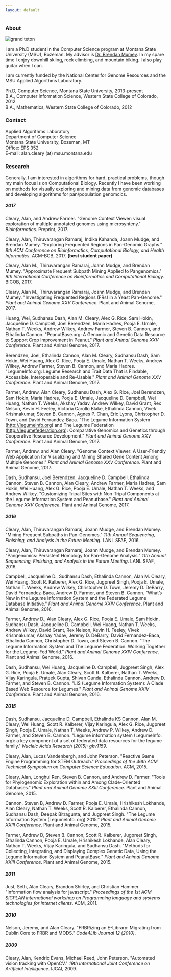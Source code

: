 ```yaml
---
layout: default
---
```


### About<a name="about"></a>

![grand teton](http://alancleary.github.io/images/grand-teton-2016.jpg)

I am a Ph.D student in the Computer Science program at Montana State University (MSU), Bozeman.
My advisor is [Dr. Brendan Mumey](https://brendanmumey.wordpress.com/about/).
In my spare time I enjoy downhill skiing, rock climbing, and mountain biking.
I also play guitar when I can.

I am currently funded by the National Center for Genome Resources and the MSU Applied Algorithms Laboratory.

Ph.D, Computer Science, Montana State University, 2013-present  
B.A., Computer Information Science, Western State College of Colorado, 2012  
B.A., Mathematics, Western State College of Colorado, 2012

### Contact<a name="contact"></a>

Applied Algorithms Laboratory  
Department of Computer Science  
Montana State University, Bozeman, MT  
Office: EPS 352  
E-mail: alan.cleary (at) msu.montana.edu

### Research<a name="research"></a>

Generally, I am interested in algorithms for hard, practical problems, though my main focus is on Computational Biology.
Recently I have been working on methods for visually exploring and mining data from genomic databases and developing algorithms for pan/population genomcics.

##### 2017

Cleary, Alan, and Andrew Farmer. "Genome Context Viewer: visual exploration of multiple annotated genomes using microsynteny." _Bioinformatics_. Preprint, 2017.

Cleary, Alan, Thiruvarangan Ramaraj,  Indika Kahanda, Joann Mudge, and Brendan Mumey. "Exploring Frequented Regions in Pan-Genomic Graphs." _8th ACM Conference on Bioinformatics, Computational Biology, and Health Informatics_. ACM-BCB, 2017. **(best student paper)**

Cleary, Alan M., Thiruvarangan Ramaraj, Joann Mudge, and Brendan Mumey. "Approximate Frequent Subpath Mining Applied to Pangenomics." _9th International Conference on Bioinformatics and Computational Biology_. BICOB, 2017.

Cleary, Alan M., Thiruvarangan Ramaraj, Joann Mudge, and Brendan Mumey. "Investigating Frequented Regions (FRs) in a Yeast Pan-Genome." _Plant and Animal Genome XXV Conference_. Plant and Animal Genome, 2017.

Huang, Wei, Sudhansu Dash, Alan M. Cleary, Alex G. Rice, Sam Hokin, Jacqueline D. Campbell, Joel Berendzen, Maria Hadres, Pooja E. Umale, Nathan T. Weeks, Andrew Wilkey, Andrew Farmer, Steven B. Cannon, and Ethalinda Cannon. "PeanutBase.org: A Genomic and Genetic Data Resource to Support Crop Improvement in Peanut." _Plant and Animal Genome XXV Conference_. Plant and Animal Genome, 2017.

Berendzen, Joel, Ethalinda Cannon, Alan M. Cleary, Sudhansu Dash, Sam Hokin, Wei Huang, Alex G. Rice, Pooja E. Umale, Nathan T. Weeks, Andrew Wilkey, Andrew Farmer, Steven B. Cannon, and Maria Hadres. "LegumeInfo.org: Legume Research and Trait Data That is Findable, Accessible, Interoperable and Re-Usable." _Plant and Animal Genome XXV Conference_. Plant and Animal Genome, 2017.

Farmer, Andrew, Alan Cleary, Sudhansu Dash, Alex G. Rice, Joel Berendzen, Sam Hokin, Maria Hadres, Pooja E. Umale, Jacqueline D. Campbell, Wei Huang, Nathan T. Weeks, Akshay Yadav, Andrew Wilkey, David Grant, Rex Nelson, Kevin H. Feeley, Victoria Carollo Blake, Ethalinda Cannon, Vivek Krishnakumar, Steven B. Cannon, Agnes P. Chan, Eric Lyons, Christopher D. Town, and David Fernandez-Baca. "The Legume Information System (http://legumeinfo.org) and The Legume Federation (http://legumefederation.org): Comparative Genomics and Genetics through Cooperative Resource Development." _Plant and Animal Genome XXV Conference_. Plant and Animal Genome, 2017.

Farmer, Andrew, and Alan Cleary. "Genome Context Viewer: A User-Friendly Web Application for Visualizing and Mining Shared Gene Content Among Multiple Genomes." _Plant and Animal Genome XXV Conference_. Plant and Animal Genome, 2017.

Dash, Sudhansu, Joel Berendzen, Jacqueline D. Campbell, Ethalinda Cannon, Steven B. Cannon, Alan Cleary, Andrew Farmer, Maria Hadres, Sam Hokin, Wei Huang, Alex G. Rice, Pooja E. Umale, Nathan T. Weeks, and Andrew Wilkey. "Customizing Tripal Sites with Non-Tripal Components at the Legume Information System and Peanutbase." _Plant and Animal Genome XXV Conference_. Plant and Animal Genome, 2017.

##### 2016

Cleary, Alan, Thiruvarangan Ramaraj, Joann Mudge, and Brendan Mumey. "Mining Frequent Subpaths in Pan-Genomes." _11th Annual Sequencing, Finishing, and Analysis in the Future Meeting_. LANL SFAF, 2016.

Cleary, Alan, Thiruvarangan Ramaraj, Joann Mudge, and Brendan Mumey. "Pangenomics: Persistent Homology for Pan-Genome Analysis." _11th Annual Sequencing, Finishing, and Analysis in the Future Meeting_. LANL SFAF, 2016.

Campbell, Jacqueline D., Sudhansu Dash, Ethalinda Cannon, Alan M. Cleary, Wei Huang, Scott R. Kalberer, Alex G. Rice, Jugpreet Singh, Pooja E. Umale, Nathan T. Weeks, Andrew Wilkey, Christopher D. Town, Jeremy D. DeBarry, David Fernandez-Baca, Andrew D. Farmer, and Steven B. Cannon. "What’s New in the Legume Information System and the Federated Legume Database Initiative." _Plant and Animal Genome XXIV Conference_. Plant and Animal Genome, 2016.

Farmer, Andrew D., Alan Cleary, Alex G. Rice, Pooja E. Umale, Sam Hokin, Sudhansu Dash, Jacqueline D. Campbell, Wei Huang, Nathan T. Weeks, Andrew Wilkey, David Grant, Rex Nelson, Kevin H. Feeley, Vivek Krishnakumar, Akshay Yadav, Jeremy D. DeBarry, David Fernandez-Baca, Ethalinda Cannon, Christopher D. Town, and Steven B. Cannon. "The Legume Information System and The Legume Federation: Working Together for the Legume-Fed World." _Plant and Animal Genome XXIV Conference_. Plant and Animal Genome, 2016.

Dash, Sudhansu, Wei Huang, Jacqueline D. Campbell, Jugpreet Singh, Alex G. Rice, Pooja E. Umale, Alan Cleary, Scott R. Kalberer, Nathan T. Weeks, Vijay Karingula, Prateek Gupta, Shivan Gunda, Ethalinda Cannon, Andrew D. Farmer, and Steven B. Cannon. "LIS (Legume Information System): A Clade Based Web Resource for Legumes." _Plant and Animal Genome XXIV Conference_. Plant and Animal Genome, 2016.

##### 2015

Dash, Sudhansu, Jacqueline D. Campbell, Ethalinda KS Cannon, Alan M. Cleary, Wei Huang, Scott R. Kalberer, Vijay Karingula, Alex G. Rice, Jugpreet Singh, Pooja E. Umale, Nathan T. Weeks, Andrew P. Wilkey, Andrew D. Farmer, and Steven B. Cannon. "Legume information system (LegumeInfo. org): a key component of a set of federated data resources for the legume family." _Nucleic Acids Research (2015): gkv1159_.

Cleary, Alan, Lucas Vandenbergh, and John Peterson. "Reactive Game Engine Programming for STEM Outreach." _Proceedings of the 46th ACM Technical Symposium on Computer Science Education_. ACM, 2015.

Cleary, Alan, Longhui Ren, Steven B. Cannon, and Andrew D. Farmer. "Tools for Phylogenomic Exploration within and Among Clade-Oriented Databases." _Plant and Animal Genome XXIII Conference_. Plant and Animal Genome, 2015.

Cannon, Steven B, Andrew D. Farmer, Pooja E. Umale, Hrishikesh Lokhande, Alan Cleary, Nathan T. Weeks, Scott R. Kalberer, Ethalinda Cannon, Sudhansu Dash, Deepak Bitragunta, and Jugpreet Singh. "The Legume Information System (LegumeInfo. org) 2015." _Plant and Animal Genome XXIII Conference_. Plant and Animal Genome, 2015.

Farmer, Andrew D, Steven B. Cannon, Scott R. Kalberer, Jugpreet Singh, Ethalinda Cannon, Pooja E. Umale, Hrishikesh Lokhande, Alan Cleary, Nathan T. Weeks, Vijay Karingula, and Sudhansu Dash. "Methods for Collecting, Integrating, and Displaying Complex Genetic Data, Using the Legume Information System and PeanutBase." _Plant and Animal Genome XXIII Conference_. Plant and Animal Genome, 2015.

##### 2011

Just, Seth, Alan Cleary, Brandon Shirley, and Christian Hammer. "Information flow analysis for javascript." _Proceedings of the 1st ACM SIGPLAN international workshop on Programming language and systems technologies for internet clients_. ACM, 2011.

##### 2010

Nelson, Jeremy, and Alan Cleary. "FRBRizing an E-Library: Migrating from Dublin Core to FRBR and MODS." _Code4Lib Journal 12 (2010)_.

##### 2009

Cleary, Alan, Kendric Evans, Michael Reed, John Peterson. "Automated vision tracking with OpenCV." _19th International Joint Conference on Artificial Intelligence_. IJCAI, 2009.
